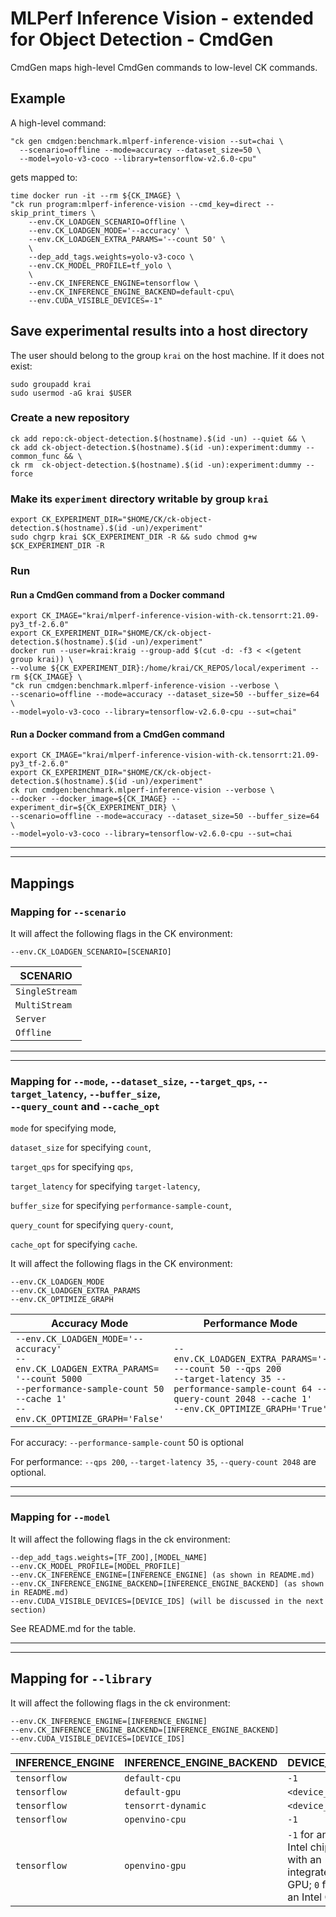 # MLPerf Inference Vision - extended for Object Detection - CmdGen

CmdGen maps high-level CmdGen commands to low-level CK commands.

## Example

A high-level command:

```
"ck gen cmdgen:benchmark.mlperf-inference-vision --sut=chai \
  --scenario=offline --mode=accuracy --dataset_size=50 \
  --model=yolo-v3-coco --library=tensorflow-v2.6.0-cpu"
```

gets mapped to:

```
time docker run -it --rm ${CK_IMAGE} \
"ck run program:mlperf-inference-vision --cmd_key=direct --skip_print_timers \
    --env.CK_LOADGEN_SCENARIO=Offline \
    --env.CK_LOADGEN_MODE='--accuracy' \
    --env.CK_LOADGEN_EXTRA_PARAMS='--count 50' \
    \
    --dep_add_tags.weights=yolo-v3-coco \
    --env.CK_MODEL_PROFILE=tf_yolo \
    \
    --env.CK_INFERENCE_ENGINE=tensorflow \
    --env.CK_INFERENCE_ENGINE_BACKEND=default-cpu\
    --env.CUDA_VISIBLE_DEVICES=-1"
```

## Save experimental results into a host directory

The user should belong to the group `krai` on the host machine.
If it does not exist:

```
sudo groupadd krai
sudo usermod -aG krai $USER
```

### Create a new repository

```
ck add repo:ck-object-detection.$(hostname).$(id -un) --quiet && \
ck add ck-object-detection.$(hostname).$(id -un):experiment:dummy --common_func && \
ck rm  ck-object-detection.$(hostname).$(id -un):experiment:dummy --force
```

### Make its `experiment` directory writable by group `krai`

```
export CK_EXPERIMENT_DIR="$HOME/CK/ck-object-detection.$(hostname).$(id -un)/experiment"
sudo chgrp krai $CK_EXPERIMENT_DIR -R && sudo chmod g+w $CK_EXPERIMENT_DIR -R
```

### Run

#### Run a CmdGen command from a Docker command

```
export CK_IMAGE="krai/mlperf-inference-vision-with-ck.tensorrt:21.09-py3_tf-2.6.0"
export CK_EXPERIMENT_DIR="$HOME/CK/ck-object-detection.$(hostname).$(id -un)/experiment"
docker run --user=krai:kraig --group-add $(cut -d: -f3 < <(getent group krai)) \
--volume ${CK_EXPERIMENT_DIR}:/home/krai/CK_REPOS/local/experiment --rm ${CK_IMAGE} \
"ck run cmdgen:benchmark.mlperf-inference-vision --verbose \
--scenario=offline --mode=accuracy --dataset_size=50 --buffer_size=64 \
--model=yolo-v3-coco --library=tensorflow-v2.6.0-cpu --sut=chai"
```

#### Run a Docker command from a CmdGen command

```
export CK_IMAGE="krai/mlperf-inference-vision-with-ck.tensorrt:21.09-py3_tf-2.6.0"
export CK_EXPERIMENT_DIR="$HOME/CK/ck-object-detection.$(hostname).$(id -un)/experiment"
ck run cmdgen:benchmark.mlperf-inference-vision --verbose \
--docker --docker_image=${CK_IMAGE} --experiment_dir=${CK_EXPERIMENT_DIR} \
--scenario=offline --mode=accuracy --dataset_size=50 --buffer_size=64 \
--model=yolo-v3-coco --library=tensorflow-v2.6.0-cpu --sut=chai
```

---
---

## Mappings

### Mapping for `--scenario`

It will affect the following flags in the CK environment:

```
--env.CK_LOADGEN_SCENARIO=[SCENARIO]
```
|SCENARIO|
|---|
| `SingleStream` |
| `MultiStream` | 
| `Server` |
| `Offline` |

---
---

### Mapping for `--mode`, `--dataset_size`,  `--target_qps`, `--target_latency`, `--buffer_size`, <br>`--query_count` and `--cache_opt`

`mode` for specifying mode,

`dataset_size` for specifying `count`,

`target_qps` for specifying `qps`,

`target_latency` for specifying `target-latency`,

`buffer_size` for specifying `performance-sample-count`,

`query_count` for specifying `query-count`,

`cache_opt` for specifying `cache`.

It will affect the following flags in the CK environment:
```
--env.CK_LOADGEN_MODE
--env.CK_LOADGEN_EXTRA_PARAMS
--env.CK_OPTIMIZE_GRAPH
```

| Accuracy Mode | Performance Mode |
| ---------------------- | --------------------|
|`--env.CK_LOADGEN_MODE='--accuracy'` <br> `--env.CK_LOADGEN_EXTRA_PARAMS=` <br> `'--count 5000 ` <br> `--performance-sample-count 50 --cache 1'` <br> `--env.CK_OPTIMIZE_GRAPH='False'`| `--env.CK_LOADGEN_EXTRA_PARAMS='----count 50 --qps 200` <br> `--target-latency 35 --performance-sample-count 64 --query-count 2048 --cache 1'` <br> `--env.CK_OPTIMIZE_GRAPH='True'`|


For accuracy:
`--performance-sample-count` 50 is optional

For performance:
`--qps 200`, `--target-latency 35`,  `--query-count 2048` are optional.

---
---
### Mapping for `--model`

It will affect the following flags in the ck environment:
```
--dep_add_tags.weights=[TF_ZOO],[MODEL_NAME]
--env.CK_MODEL_PROFILE=[MODEL_PROFILE]
--env.CK_INFERENCE_ENGINE=[INFERENCE_ENGINE] (as shown in README.md)
--env.CK_INFERENCE_ENGINE_BACKEND=[INFERENCE_ENGINE_BACKEND] (as shown in README.md)
--env.CUDA_VISIBLE_DEVICES=[DEVICE_IDS] (will be discussed in the next section)
```

See README.md for the table.

---
---

## Mapping for `--library`
It will affect the following flags in the ck environment:
```
--env.CK_INFERENCE_ENGINE=[INFERENCE_ENGINE]
--env.CK_INFERENCE_ENGINE_BACKEND=[INFERENCE_ENGINE_BACKEND]
--env.CUDA_VISIBLE_DEVICES=[DEVICE_IDS]
```

|INFERENCE_ENGINE|INFERENCE_ENGINE_BACKEND|DEVICE_IDS|
|---|---|---|
|`tensorflow` |`default-cpu` |`-1`|
|`tensorflow` |`default-gpu` |`<device_id>`|
|`tensorflow` |`tensorrt-dynamic` |`<device_id>`|
|`tensorflow` |`openvino-cpu`|`-1`|
|`tensorflow` |`openvino-gpu` |`-1` for an Intel chip with an integrated GPU; `0` for an Intel GPU|

